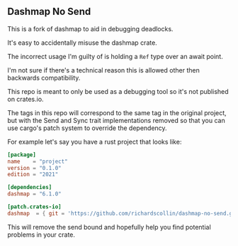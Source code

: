 ## Dashmap No Send

This is a fork of dashmap to aid in debugging deadlocks.

It's easy to accidentally misuse the dashmap crate.

The incorrect usage I'm guilty of is holding a `Ref` type over an await point.

I'm not sure if there's a technical reason this is allowed other then backwards compatibility.

This repo is meant to only be used as a debugging tool so it's not published on crates.io.

The tags in this repo will correspond to the same tag in the original project, but with
the Send and Sync trait implementations removed so that you can use cargo's patch system
to override the dependency.

For example let's say you have a rust project that looks like:

```toml
[package]
name    = "project"
version = "0.1.0"
edition = "2021"

[dependencies]
dashmap = "6.1.0"

[patch.crates-io]
dashmap  = { git = 'https://github.com/richardscollin/dashmap-no-send.git', tag = 'v6.1.0' }
```

This will remove the send bound and hopefully help you find potential problems in your crate.
